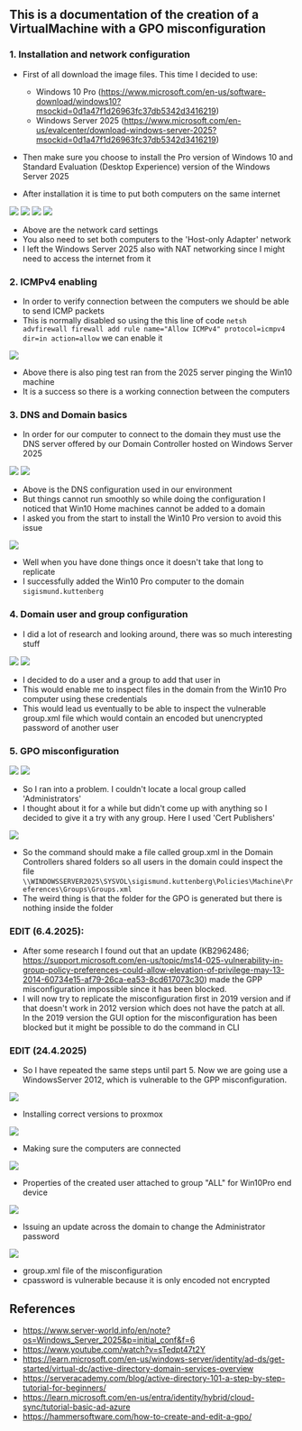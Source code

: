 ## This is a documentation of the creation of a VirtualMachine with a GPO misconfiguration

### 1. Installation and network configuration
- First of all download the image files. This time I decided to use: 
  - Windows 10 Pro (https://www.microsoft.com/en-us/software-download/windows10?msockid=0d1a47f1d26963fc37db5342d3416219)
  - Windows Server 2025 (https://www.microsoft.com/en-us/evalcenter/download-windows-server-2025?msockid=0d1a47f1d26963fc37db5342d3416219)

- Then make sure you choose to install the Pro version of Windows 10 and Standard Evaluation (Desktop Experience) version of the Windows Server 2025
- After installation it is time to put both computers on the same internet

![](assets/GPP-network-settings.png)
![](assets/GPP-network-settings2.png)
![](assets/GPP-network-settings3.png)
![](assets/GPP-network-settings4.png)

- Above are the network card settings
- You also need to set both computers to the 'Host-only Adapter' network
- I left the Windows Server 2025 also with NAT networking since I might need to access the internet from it

### 2. ICMPv4 enabling
- In order to verify connection between the computers we should be able to send ICMP packets
- This is normally disabled so using the this line of code ``netsh advfirewall firewall add rule name="Allow ICMPv4" protocol=icmpv4 dir=in action=allow`` we can enable it

![](assets/GPP-ICMPv4-toggle.png)

- Above there is also ping test ran from the 2025 server pinging the Win10 machine
- It is a success so there is a working connection between the computers

### 3. DNS and Domain basics
- In order for our computer to connect to the domain they must use the DNS server offered by our Domain Controller hosted on Windows Server 2025

![](assets/GPP-dns-settings.png)
![](assets/GPP-win10-home-cannot-be-added-to-a-domain.png)

- Above is the DNS configuration used in our environment
- But things cannot run smoothly so while doing the configuration I noticed that Win10 Home machines cannot be added to a domain
- I asked you from the start to install the Win10 Pro version to avoid this issue

![](assets/GPP-domain-successful.png)

- Well when you have done things once it doesn't take that long to replicate
- I successfully added the Win10 Pro computer to the domain ``sigismund.kuttenberg``

### 4. Domain user and group configuration
- I did a lot of research and looking around, there was so much interesting stuff

![](assets/GPP-domain-user.png)
![](assets/GPP-domain-group.png)

- I decided to do a user and a group to add that user in
- This would enable me to inspect files in the domain from the Win10 Pro computer using these credentials
- This would lead us eventually to be able to inspect the vulnerable group.xml file which would contain an encoded but unencrypted password of another user

### 5. GPO misconfiguration

![](assets/GPP-GPO-conf.png)
![](assets/GPP-GPO-update-successful.png)

- So I ran into a problem. I couldn't locate a local group called 'Administrators'
- I thought about it for a while but didn't come up with anything so I decided to give it a try with any group. Here I used 'Cert Publishers'

![](assets/GPP-group.xml-file-not-generated.png)

- So the command should make a file called group.xml in the Domain Controllers shared folders so all users in the domain could inspect the file ``\\WINDOWSSERVER2025\SYSVOL\sigismund.kuttenberg\Policies\Machine\Preferences\Groups\Groups.xml``
- The weird thing is that the folder for the GPO is generated but there is nothing inside the folder

### EDIT (6.4.2025):
- After some research I found out that an update (KB2962486; https://support.microsoft.com/en-us/topic/ms14-025-vulnerability-in-group-policy-preferences-could-allow-elevation-of-privilege-may-13-2014-60734e15-af79-26ca-ea53-8cd617073c30) made the GPP misconfiguration impossible since it has been blocked.
- I will now try to replicate the misconfiguration first in 2019 version and if that doesn't work in 2012 version which does not have the patch at all. In the 2019 version the GUI option for the misconfiguration has been blocked but it might be possible to do the command in CLI

### EDIT (24.4.2025)
- So I have repeated the same steps until part 5. Now we are going use a WindowsServer 2012, which is vulnerable to the GPP misconfiguration.

![](assets/GPP2(1).png)

- Installing correct versions to proxmox

![](assets/GPP2(2).png)

- Making sure the computers are connected

![](assets/GPP2(3).png)

- Properties of the created user attached to group "ALL" for Win10Pro end device

![](assets/GPP2(4).png)

- Issuing an update across the domain to change the Administrator password
  
![](assets/GPP2(5).png)

- group.xml file of the misconfiguration
- cpassword is vulnerable because it is only encoded not encrypted


## References
- https://www.server-world.info/en/note?os=Windows_Server_2025&p=initial_conf&f=6
- https://www.youtube.com/watch?v=sTedpt47t2Y
- https://learn.microsoft.com/en-us/windows-server/identity/ad-ds/get-started/virtual-dc/active-directory-domain-services-overview
- https://serveracademy.com/blog/active-directory-101-a-step-by-step-tutorial-for-beginners/
- https://learn.microsoft.com/en-us/entra/identity/hybrid/cloud-sync/tutorial-basic-ad-azure
- https://hammersoftware.com/how-to-create-and-edit-a-gpo/
